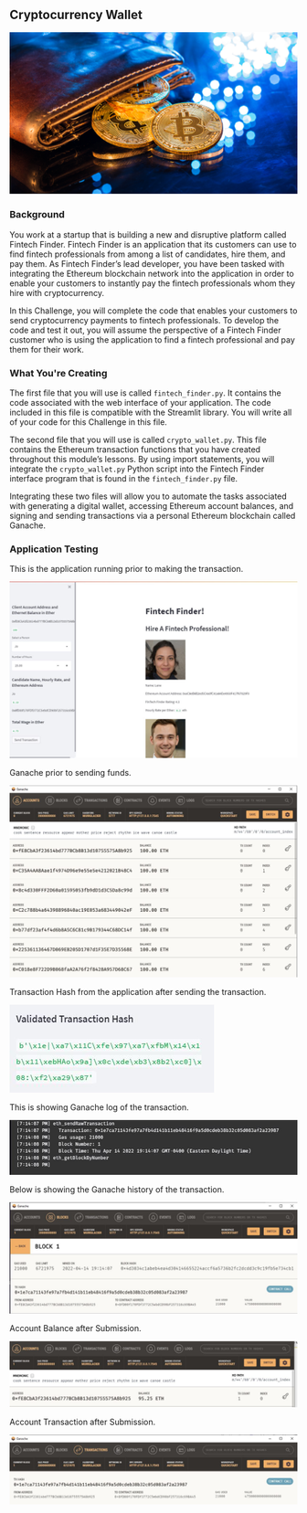 ## Cryptocurrency Wallet

![An image shows a wallet with bitcoin.](Images/19-4-challenge-image.png)

### Background

You work at a startup that is building a new and disruptive platform called Fintech Finder. Fintech Finder is an application that its customers can use to find fintech professionals from among a list of candidates, hire them, and pay them. As Fintech Finder’s lead developer, you have been tasked with integrating the Ethereum blockchain network into the application in order to enable your customers to instantly pay the fintech professionals whom they hire with cryptocurrency.

In this Challenge, you will complete the code that enables your customers to send cryptocurrency payments to fintech professionals. To develop the code and test it out, you will assume the perspective of a Fintech Finder customer who is using the application to find a fintech professional and pay them for their work.

### What You're Creating

The first file that you will use is called `fintech_finder.py`. It contains the code associated with the web interface of your application. The code included in this file is compatible with the Streamlit library. You will write all of your code for this Challenge in this file.

The second file that you will use is called `crypto_wallet.py`. This file contains the Ethereum transaction functions that you have created throughout this module’s lessons. By using import statements, you will integrate the `crypto_wallet.py` Python script into the Fintech Finder interface program that is found in the `fintech_finder.py` file.

Integrating these two files will allow you to automate the tasks associated with generating a digital wallet, accessing Ethereum account balances, and signing and sending transactions via a personal Ethereum blockchain called Ganache.

### Application Testing

This is the application running prior to making the transaction.

![4](Images/preset.JPG)

Ganache prior to sending funds.

![2](https://github.com/DanEspin0821/Blockchain_wallets_19/blob/main/Images/gnash%20preset.JPG)

Transaction Hash from the application after sending the transaction.

![5](Images/hash.JPG)

This is showing Ganache log of the transaction.

![6](Images/log.JPG)

Below is showing the Ganache history of the transaction.

![2](Images/ghist.JPG)

Account Balance after Submission.

![1](Images/acctbal.JPG)

Account Transaction after Submission.

![1](Images/Tranascation.JPG)

